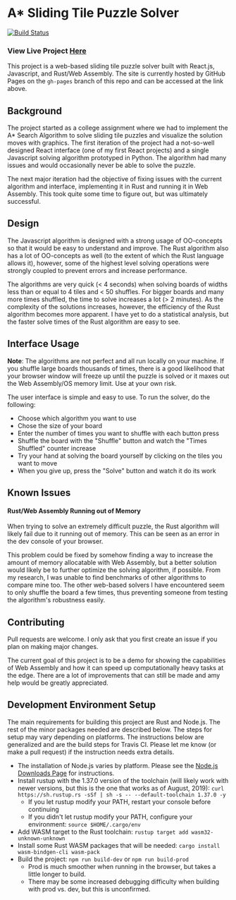 # A* Sliding Tile Puzzle Solver
[![Build Status](https://travis-ci.org/KYDronePilot/sliding_tile_puzzle_solver.svg?branch=master)](https://travis-ci.org/KYDronePilot/sliding_tile_puzzle_solver)

### View Live Project [Here](https://tile-puzzle.kydronepilot.com)

This project is a web-based sliding tile puzzle solver built with React.js, Javascript, and Rust/Web Assembly. The site
is currently hosted by GitHub Pages on the `gh-pages` branch of this repo and can be accessed at the link above.

## Background
The project started as a college assignment where we had to implement the A* Search Algorithm to solve sliding tile
puzzles and visualize the solution moves with graphics. The first iteration of the project had a not-so-well designed
React interface (one of my first React projects) and a single Javascript solving algorithm prototyped in Python. The
algorithm had many issues and would occasionally never be able to solve the puzzle.

The next major iteration had the objective of fixing issues with the current algorithm and interface, implementing it
in Rust and running it in Web Assembly. This took quite some time to figure out, but was ultimately successful.

## Design
The Javascript algorithm is designed with a strong usage of OO-concepts so that it would be easy to understand and
improve. The Rust algorithm also has a lot of OO-concepts as well (to the extent of which the Rust language allows it),
however, some of the highest level solving operations were strongly coupled to prevent errors and increase performance.

The algorithms are very quick (< 4 seconds) when solving boards of widths less than or equal to 4 tiles and < 50
shuffles. For bigger boards and many more times shuffled, the time to solve increases a lot (> 2 minutes). As the
complexity of the solutions increases, however, the efficiency of the Rust algorithm becomes more apparent. I have yet
to do a statistical analysis, but the faster solve times of the Rust algorithm are easy to see.

## Interface Usage
**Note**: The algorithms are not perfect and all run locally on your machine. If you shuffle large boards thousands of
times, there is a good likelihood that your browser window will freeze up until the puzzle is solved or it maxes out the
Web Assembly/OS memory limit. Use at your own risk.

The user interface is simple and easy to use. To run the solver, do the following:
* Choose which algorithm you want to use
* Chose the size of your board
* Enter the number of times you want to shuffle with each button press
* Shuffle the board with the "Shuffle" button and watch the "Times Shuffled" counter increase
* Try your hand at solving the board yourself by clicking on the tiles you want to move
* When you give up, press the "Solve" button and watch it do its work

## Known Issues
#### Rust/Web Assembly Running out of Memory
When trying to solve an extremely difficult puzzle, the Rust algorithm will likely fail due to it running out of memory.
This can be seen as an error in the dev console of your browser.

This problem could be fixed by somehow finding a way to increase the amount of memory allocatable with Web Assembly, but
a better solution would likely be to further optimize the solving algorithm, if possible. From my research, I was unable
to find benchmarks of other algorithms to compare mine too. The other web-based solvers I have encountered seem to only
shuffle the board a few times, thus preventing someone from testing the algorithm's robustness easily.

## Contributing
Pull requests are welcome. I only ask that you first create an issue if you plan on making major changes.

The current goal of this project is to be a demo for showing the capabilities of Web Assembly and how it can speed up
computationally heavy tasks at the edge. There are a lot of improvements that can still be made and amy help would be
greatly appreciated.

## Development Environment Setup
The main requirements for building this project are Rust and Node.js. The rest of the minor packages needed are
described below. The steps for setup may vary depending on platforms. The instructions below are generalized and are
the build steps for Travis CI. Please let me know (or make a pull request) if the instruction needs extra details.

 - The installation of Node.js varies by platform. Please see the
   [Node.js Downloads Page](https://nodejs.org/en/download/) for instructions.
 - Install rustup with the 1.37.0 version of the toolchain (will likely work with newer versions, but this is the one
   that works as of August, 2019): `curl https://sh.rustup.rs -sSf | sh -s -- --default-toolchain 1.37.0 -y`
   - If you let rustup modify your PATH, restart your console before continuing
   - If you didn't let rustup modify your PATH, configure your environment: `source $HOME/.cargo/env`
 - Add WASM target to the Rust toolchain: `rustup target add wasm32-unknown-unknown`
 - Install some Rust WASM packages that will be needed: `cargo install wasm-bindgen-cli wasm-pack`
 - Build the project: `npm run build-dev` or `npm run build-prod`
   - Prod is much smoother when running in the browser, but takes a little longer to build.
   - There may be some increased debugging difficulty when building with prod vs. dev, but this is unconfirmed.
